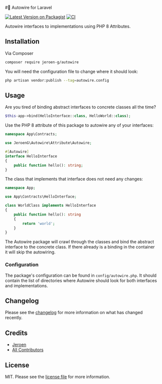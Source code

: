 #🔌 Autowire for Laravel

[![Latest Version on Packagist][ico-version]][link-packagist]
[![CI][ico-actions]][link-actions]

Autowire interfaces to implementations using PHP 8 Attributes.

## Installation

Via Composer

``` bash
composer require jeroen-g/autowire
```

You will need the configuration file to change where it should look:

```bash
php artisan vendor:publish --tag=autowire.config
```

## Usage

Are you tired of binding abstract interfaces to concrete classes all the time?

```php
$this-app->bind(HelloInterface::class, HelloWorld::class);
```

Use the PHP 8 attribute of this package to autowire any of your interfaces:

```php
namespace App\Contracts;

use JeroenG\Autowire\Attribute\Autowire;

#[Autowire]
interface HelloInterface
{
    public function hello(): string;
}
```

The class that implements that interface does not need any changes:

```php
namespace App;

use App\Contracts\HelloInterface;

class WorldClass implements HelloInterface
{
    public function hello(): string
    {
        return 'world';
    }
}
```

The Autowire package will crawl through the classes and bind the abstract interface to the concrete class.
If there already is a binding in the container it will skip the autowiring.

### Configuration

The package's configuration can be found in `config/autowire.php`.
It should contain the list of directories where Autowire should look for both interfaces and implementations. 

## Changelog

Please see the [changelog](changelog.md) for more information on what has changed recently.

## Credits

- [Jeroen][link-author]
- [All Contributors][link-contributors]

## License

MIT. Please see the [license file](license.md) for more information.

[ico-version]: https://img.shields.io/packagist/v/jeroen-g/autowire.svg?style=flat-square
[ico-actions]: https://img.shields.io/github/workflow/status/Jeroen-G/autowire/CI?label=CI%2FCD&style=flat-square

[link-actions]: https://github.com/Jeroen-G/autowire/actions?query=workflow:CI
[link-packagist]: https://packagist.org/packages/jeroen-g/autowire
[link-author]: https://github.com/jeroen-g
[link-contributors]: ../../contributors
